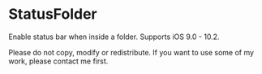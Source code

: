 # StatusFolder
Enable status bar when inside a folder.
Supports iOS 9.0 - 10.2.

Please do not copy, modify or redistribute. If you want to use some of my work, please contact me first.